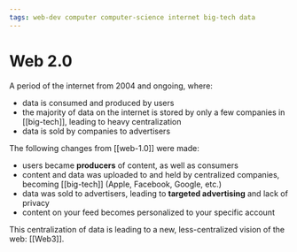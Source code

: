 ```yaml
---
tags: web-dev computer computer-science internet big-tech data
---
```


# Web 2.0

A period of the internet from 2004 and ongoing, where:

- data is consumed and produced by users
- the majority of data on the internet is stored by only a few companies in [[big-tech]], leading to heavy centralization
- data is sold by companies to advertisers

The following changes from [[web-1.0]] were made:

- users became **producers** of content, as well as consumers
- content and data was uploaded to and held by centralized companies, becoming [[big-tech]] (Apple, Facebook, Google, etc.)
- data was sold to advertisers, leading to **targeted advertising** and lack of privacy
- content on your feed becomes personalized to your specific account

This centralization of data is leading to a new, less-centralized vision of the web: [[Web3]].
